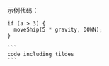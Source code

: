 示例代码：<!-- 代码块必须用空行与周围文本分隔开 -->

```
if (a > 3) {
  moveShip(5 * gravity, DOWN);
}
```

```````
```
code including tildes
```
```````